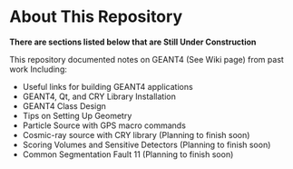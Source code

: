 # About This Repository
**There are sections listed below that are Still Under Construction** <br/>

This repository documented notes on GEANT4 (See Wiki page) from past work
Including:
- Useful links for building GEANT4 applications
- GEANT4, Qt, and CRY Library Installation
- GEANT4 Class Design
- Tips on Setting Up Geometry
- Particle Source with GPS macro commands
- Cosmic-ray source with CRY library (Planning to finish soon)
- Scoring Volumes and Sensitive Detectors (Planning to finish soon)
- Common Segmentation Fault 11 (Planning to finish soon)


